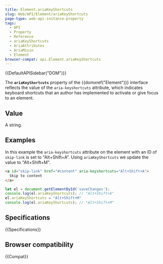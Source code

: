 ```yaml
---
title: Element.ariaKeyShortcuts
slug: Web/API/Element/ariaKeyShortcuts
page-type: web-api-instance-property
tags:
  - API
  - Property
  - Reference
  - ariaKeyShortcuts
  - AriaAttributes
  - AriaMixin
  - Element
browser-compat: api.Element.ariaKeyShortcuts
---
```


{{DefaultAPISidebar("DOM")}}

The **`ariaKeyShortcuts`** property of the {{domxref("Element")}} interface reflects the value of the `aria-keyshortcuts` attribute, which indicates keyboard shortcuts that an author has implemented to activate or give focus to an element.

## Value

A string.

## Examples

In this example the `aria-keyshortcuts` attribute on the element with an ID of `skip-link` is set to "Alt+Shift+A". Using `ariaKeyShortcuts` we update the value to "Alt+Shift+M".

```html
<a id="skip-link" href="#content" aria-keyshortcuts="Alt+Shift+A">
  Skip to content
</a>
```

```js
let el = document.getElementById('saveChanges');
console.log(el.ariaKeyShortcuts); // "Alt+Shift+A"
el.ariaKeyShortcuts = "Alt+Shift+M"
console.log(el.ariaKeyShortcuts); // "Alt+Shift+M"
```

## Specifications

{{Specifications}}

## Browser compatibility

{{Compat}}
